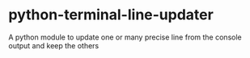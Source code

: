 # python-terminal-line-updater
A python module to update one or many precise line from the console output and keep the others
